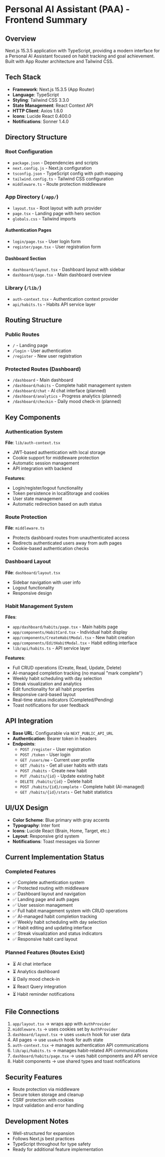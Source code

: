 # Personal AI Assistant (PAA) - Frontend Summary

## Overview
Next.js 15.3.5 application with TypeScript, providing a modern interface for a Personal AI Assistant focused on habit tracking and goal achievement. Built with App Router architecture and Tailwind CSS.

## Tech Stack
- **Framework**: Next.js 15.3.5 (App Router)
- **Language**: TypeScript
- **Styling**: Tailwind CSS 3.3.0
- **State Management**: React Context API
- **HTTP Client**: Axios 1.6.0
- **Icons**: Lucide React 0.400.0
- **Notifications**: Sonner 1.4.0

## Directory Structure

### Root Configuration
- `package.json` - Dependencies and scripts
- `next.config.js` - Next.js configuration
- `tsconfig.json` - TypeScript config with path mapping
- `tailwind.config.ts` - Tailwind CSS configuration
- `middleware.ts` - Route protection middleware

### App Directory (`/app/`)
- `layout.tsx` - Root layout with auth provider
- `page.tsx` - Landing page with hero section
- `globals.css` - Tailwind imports

#### Authentication Pages
- `login/page.tsx` - User login form
- `register/page.tsx` - User registration form

#### Dashboard Section
- `dashboard/layout.tsx` - Dashboard layout with sidebar
- `dashboard/page.tsx` - Main dashboard overview

### Library (`/lib/`)
- `auth-context.tsx` - Authentication context provider
- `api/habits.ts` - Habits API service layer

## Routing Structure

### Public Routes
- `/` - Landing page
- `/login` - User authentication
- `/register` - New user registration

### Protected Routes (Dashboard)
- `/dashboard` - Main dashboard
- `/dashboard/habits` - Complete habit management system
- `/dashboard/chat` - AI chat interface (planned)
- `/dashboard/analytics` - Progress analytics (planned)
- `/dashboard/checkin` - Daily mood check-in (planned)

## Key Components

### Authentication System
**File**: `lib/auth-context.tsx`
- JWT-based authentication with local storage
- Cookie support for middleware protection
- Automatic session management
- API integration with backend

**Features**:
- Login/register/logout functionality
- Token persistence in localStorage and cookies
- User state management
- Automatic redirection based on auth status

### Route Protection
**File**: `middleware.ts`
- Protects dashboard routes from unauthenticated access
- Redirects authenticated users away from auth pages
- Cookie-based authentication checks

### Dashboard Layout
**File**: `dashboard/layout.tsx`
- Sidebar navigation with user info
- Logout functionality
- Responsive design

### Habit Management System
**Files**: 
- `app/dashboard/habits/page.tsx` - Main habits page
- `app/components/HabitCard.tsx` - Individual habit display
- `app/components/CreateHabitModal.tsx` - New habit creation
- `app/components/EditHabitModal.tsx` - Habit editing interface
- `lib/api/habits.ts` - API service layer

**Features**:
- Full CRUD operations (Create, Read, Update, Delete)
- AI-managed completion tracking (no manual "mark complete")
- Weekly habit scheduling with day selection
- Streak visualization and analytics
- Edit functionality for all habit properties
- Responsive card-based layout
- Real-time status indicators (Completed/Pending)
- Toast notifications for user feedback

## API Integration
- **Base URL**: Configurable via `NEXT_PUBLIC_API_URL`
- **Authentication**: Bearer token in headers
- **Endpoints**:
  - `POST /register` - User registration
  - `POST /token` - User login
  - `GET /users/me` - Current user profile
  - `GET /habits` - Get all user habits with stats
  - `POST /habits` - Create new habit
  - `PUT /habits/{id}` - Update existing habit
  - `DELETE /habits/{id}` - Delete habit
  - `POST /habits/{id}/complete` - Complete habit (AI-managed)
  - `GET /habits/{id}/stats` - Get habit statistics

## UI/UX Design
- **Color Scheme**: Blue primary with gray accents
- **Typography**: Inter font
- **Icons**: Lucide React (Brain, Home, Target, etc.)
- **Layout**: Responsive grid system
- **Notifications**: Toast messages via Sonner

## Current Implementation Status

### Completed Features
- ✅ Complete authentication system
- ✅ Protected routing with middleware
- ✅ Dashboard layout and navigation
- ✅ Landing page and auth pages
- ✅ User session management
- ✅ Full habit management system with CRUD operations
- ✅ AI-managed habit completion tracking
- ✅ Weekly habit scheduling with day selection
- ✅ Habit editing and updating interface
- ✅ Streak visualization and status indicators
- ✅ Responsive habit card layout

### Planned Features (Routes Exist)
- ⏳ AI chat interface
- ⏳ Analytics dashboard
- ⏳ Daily mood check-in
- ⏳ React Query integration
- ⏳ Habit reminder notifications

## File Connections
1. `app/layout.tsx` → wraps app with `AuthProvider`
2. `middleware.ts` → uses cookies set by `AuthProvider`
3. `dashboard/layout.tsx` → uses `useAuth` hook for user data
4. All pages → use `useAuth` hook for auth state
5. `auth-context.tsx` → manages authentication API communications
6. `lib/api/habits.ts` → manages habit-related API communications
7. `dashboard/habits/page.tsx` → uses habit components and API service
8. Habit components → use shared types and toast notifications

## Security Features
- Route protection via middleware
- Secure token storage and cleanup
- CSRF protection with cookies
- Input validation and error handling

## Development Notes
- Well-structured for expansion
- Follows Next.js best practices
- TypeScript throughout for type safety
- Ready for additional feature implementation